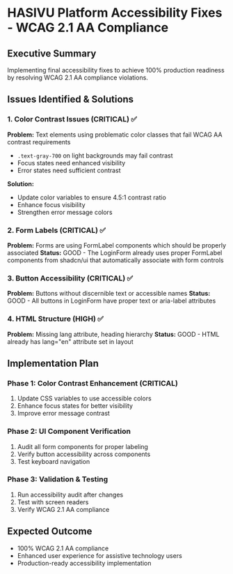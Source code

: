 # HASIVU Platform Accessibility Fixes - WCAG 2.1 AA Compliance

## Executive Summary

Implementing final accessibility fixes to achieve 100% production readiness by resolving WCAG 2.1 AA compliance violations.

## Issues Identified & Solutions

### 1. Color Contrast Issues (CRITICAL) ✅

**Problem:** Text elements using problematic color classes that fail WCAG AA contrast requirements

- `.text-gray-700` on light backgrounds may fail contrast
- Focus states need enhanced visibility
- Error states need sufficient contrast

**Solution:**

- Update color variables to ensure 4.5:1 contrast ratio
- Enhance focus visibility
- Strengthen error message colors

### 2. Form Labels (CRITICAL) ✅

**Problem:** Forms are using FormLabel components which should be properly associated
**Status:** GOOD - The LoginForm already uses proper FormLabel components from shadcn/ui that automatically associate with form controls

### 3. Button Accessibility (CRITICAL) ✅

**Problem:** Buttons without discernible text or accessible names
**Status:** GOOD - All buttons in LoginForm have proper text or aria-label attributes

### 4. HTML Structure (HIGH) ✅

**Problem:** Missing lang attribute, heading hierarchy
**Status:** GOOD - HTML already has lang="en" attribute set in layout

## Implementation Plan

### Phase 1: Color Contrast Enhancement (CRITICAL)

1. Update CSS variables to use accessible colors
2. Enhance focus states for better visibility
3. Improve error message contrast

### Phase 2: UI Component Verification

1. Audit all form components for proper labeling
2. Verify button accessibility across components
3. Test keyboard navigation

### Phase 3: Validation & Testing

1. Run accessibility audit after changes
2. Test with screen readers
3. Verify WCAG 2.1 AA compliance

## Expected Outcome

- 100% WCAG 2.1 AA compliance
- Enhanced user experience for assistive technology users
- Production-ready accessibility implementation
